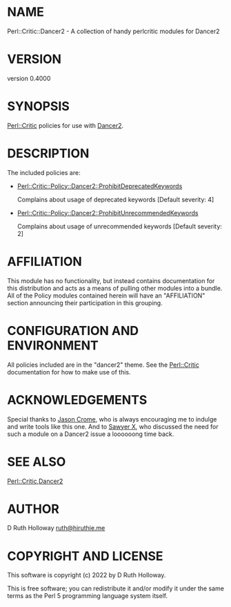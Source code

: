 # NAME

Perl::Critic::Dancer2 - A collection of handy perlcritic modules for Dancer2

# VERSION

version 0.4000

# SYNOPSIS

[Perl::Critic](https://metacpan.org/pod/Perl%3A%3ACritic) policies for use with [Dancer2](https://metacpan.org/pod/Dancer2).

# DESCRIPTION

The included policies are:

- [Perl::Critic::Policy::Dancer2::ProhibitDeprecatedKeywords](https://metacpan.org/pod/Perl%3A%3ACritic%3A%3APolicy%3A%3ADancer2%3A%3AProhibitDeprecatedKeywords)

    Complains about usage of deprecated keywords \[Default severity: 4\] 

- [Perl::Critic::Policy::Dancer2::ProhibitUnrecommendedKeywords](https://metacpan.org/pod/Perl%3A%3ACritic%3A%3APolicy%3A%3ADancer2%3A%3AProhibitUnrecommendedKeywords)

    Complains about usage of unrecommended keywords \[Default severity: 2\] 

# AFFILIATION

This module has no functionality, but instead contains documentation
for this distribution and acts as a means of pulling other modules
into a bundle.  All of the Policy modules contained herein will have
an "AFFILIATION" section announcing their participation in this
grouping.

# CONFIGURATION AND ENVIRONMENT

All policies included are in the "dancer2" theme.  See the
[Perl::Critic](https://metacpan.org/pod/Perl%3A%3ACritic) documentation for how to make use of this.

# ACKNOWLEDGEMENTS

Special thanks to [Jason Crome](https://metacpan.org/author/CROMEDOME), who
is always encouraging me to indulge and write tools like this one. And to
[Sawyer X](https://metacpan.org/author/XSAWYERX), who discussed the need for
such a module on a Dancer2 issue a loooooong time back.

# SEE ALSO

[Perl::Critic](https://metacpan.org/pod/Perl%3A%3ACritic),[Dancer2](https://metacpan.org/pod/Dancer2)

# AUTHOR

D Ruth Holloway <ruth@hiruthie.me>

# COPYRIGHT AND LICENSE

This software is copyright (c) 2022 by D Ruth Holloway.

This is free software; you can redistribute it and/or modify it under
the same terms as the Perl 5 programming language system itself.
